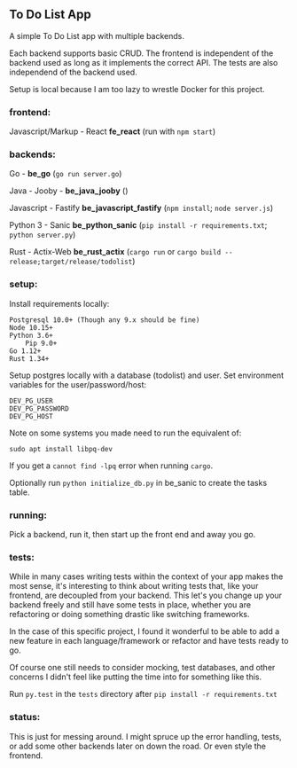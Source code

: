 ## To Do List App

A simple To Do List app with multiple backends.

Each backend supports basic CRUD.
The frontend is independent of the backend used as long as it implements the 
correct API.
The tests are also independend of the backend used.

Setup is local because I am too lazy to wrestle Docker for this project.

### frontend:
Javascript/Markup - React **fe_react** (run with `npm start`)

### backends:

Go - **be_go** (`go run server.go`)

Java - Jooby - **be_java_jooby** ()

Javascript - Fastify **be_javascript_fastify** (`npm install`; `node server.js`)

Python 3 - Sanic **be_python_sanic** (`pip install -r requirements.txt`; `python server.py`)

Rust - Actix-Web **be_rust_actix** (`cargo run` or `cargo build --release;target/release/todolist`)

### setup:

Install requirements locally:

    Postgresql 10.0+ (Though any 9.x should be fine)
    Node 10.15+
    Python 3.6+
        Pip 9.0+
    Go 1.12+
    Rust 1.34+

Setup postgres locally with a database (todolist) and user.
Set environment variables for the user/password/host:
    
    DEV_PG_USER
    DEV_PG_PASSWORD
    DEV_PG_HOST

Note on some systems you made need to run the equivalent of:

    sudo apt install libpq-dev

If you get a `cannot find -lpq` error when running `cargo`.

Optionally run `python initialize_db.py` in be_sanic to create the tasks table.

### running:
Pick a backend, run it, then start up the front end and away you go.

### tests:
While in many cases writing tests within the context of your app makes the most
sense, it's interesting to think about writing tests that, like your frontend,
are decoupled from your backend. This let's you change up your backend freely 
and still have some tests in place, whether you are refactoring or doing 
something drastic like switching frameworks.

In the case of this specific project, I found it wonderful to be able to add a
new feature in each language/framework or refactor and have tests ready to go.

Of course one still needs to consider mocking, test databases, and other
concerns I didn't feel like putting the time into for something like this.

Run `py.test` in the `tests` directory after `pip install -r requirements.txt`

### status:
This is just for messing around. I might spruce up the error handling, tests,
or add some other backends later on down the road. Or even style the frontend.
